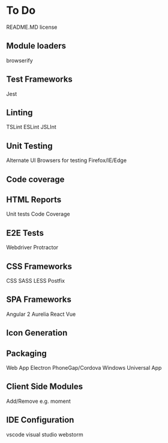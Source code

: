 # To Do

README.MD
license

## Module loaders
browserify

## Test Frameworks
Jest

## Linting
TSLint
ESLint
JSLInt

## Unit Testing
Alternate UI Browsers for testing Firefox/IE/Edge

## Code coverage


## HTML Reports
Unit tests
Code Coverage

## E2E Tests
Webdriver
Protractor

## CSS Frameworks
CSS
SASS
LESS
Postfix

## SPA Frameworks
Angular 2
Aurelia
React
Vue

## Icon Generation

## Packaging
Web App
Electron
PhoneGap/Cordova
Windows Universal App


## Client Side Modules
Add/Remove e.g. moment

## IDE Configuration
vscode
visual studio
webstorm